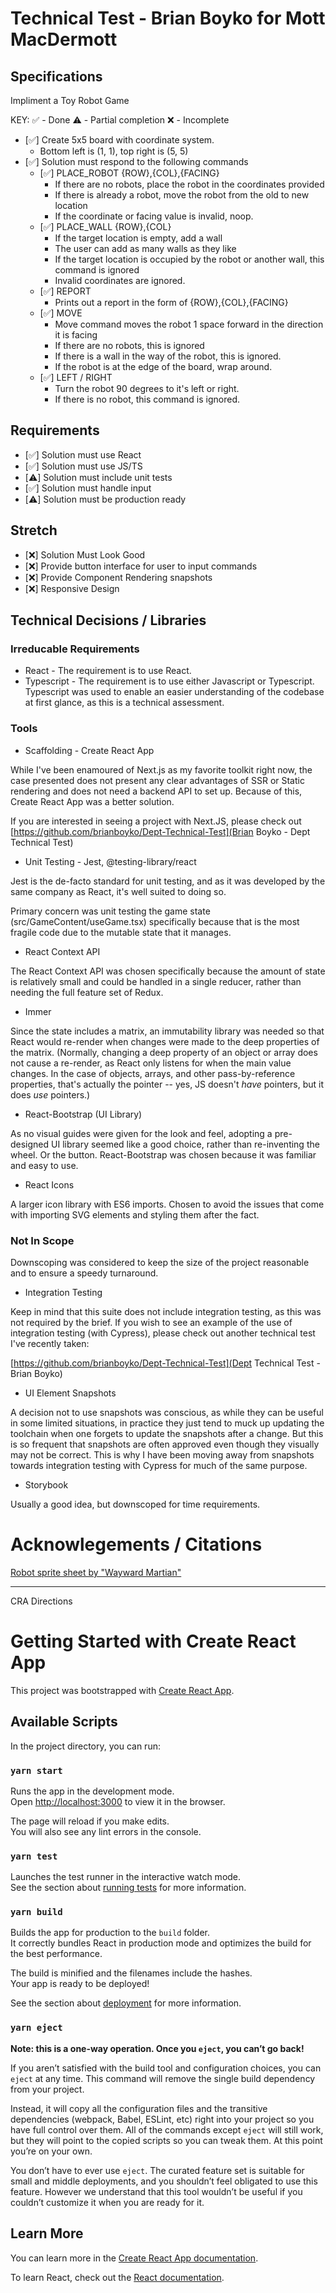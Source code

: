 # Technical Test - Brian Boyko for Mott MacDermott

## Specifications

Impliment a Toy Robot Game

KEY:
✅ - Done
⚠️ - Partial completion
❌ - Incomplete

- [✅] Create 5x5 board with coordinate system.
  - Bottom left is (1, 1), top right is (5, 5)
- [✅] Solution must respond to the following commands
  - [✅] PLACE_ROBOT {ROW},{COL},{FACING}
    - If there are no robots, place the robot in the coordinates provided
    - If there is already a robot, move the robot from the old to new location
    - If the coordinate or facing value is invalid, noop.
  - [✅] PLACE_WALL {ROW},{COL}
    - If the target location is empty, add a wall
    - The user can add as many walls as they like
    - If the target location is occupied by the robot or another wall, this command is ignored
    - Invalid coordinates are ignored.
  - [✅] REPORT
    - Prints out a report in the form of {ROW},{COL},{FACING}
  - [✅] MOVE
    - Move command moves the robot 1 space forward in the direction it is facing
    - If there are no robots, this is ignored
    - If there is a wall in the way of the robot, this is ignored.
    - If the robot is at the edge of the board, wrap around.
  - [✅] LEFT / RIGHT
    - Turn the robot 90 degrees to it's left or right.
    - If there is no robot, this command is ignored.

## Requirements

- [✅] Solution must use React
- [✅] Solution must use JS/TS
- [⚠️] Solution must include unit tests
- [✅] Solution must handle input
- [⚠️] Solution must be production ready

## Stretch

- [❌] Solution Must Look Good
- [❌] Provide button interface for user to input commands
- [❌] Provide Component Rendering snapshots
- [❌] Responsive Design


## Technical Decisions / Libraries

### Irreducable Requirements

* React - The requirement is to use React.
* Typescript - The requirement is to use either Javascript or Typescript. Typescript was used to enable an easier understanding of the codebase at first glance, as this is a technical assessment. 

### Tools

* Scaffolding - Create React App

While I've been enamoured of Next.js as my favorite toolkit right now, the case presented does not present any clear advantages of SSR or Static rendering and does not need a backend API to set up.  Because of this, Create React App was a better solution. 

If you are interested in seeing a project with Next.JS, please check out [https://github.com/brianboyko/Dept-Technical-Test](Brian Boyko - Dept Technical Test)

* Unit Testing - Jest, @testing-library/react

Jest is the de-facto standard for unit testing, and as it was developed by the same company as React, it's well suited to doing so.  

Primary concern was unit testing the game state (src/GameContent/useGame.tsx) specifically because that is the most fragile code due to the mutable state that it manages.  

* React Context API

The React Context API was chosen specifically because the amount of state is relatively small and could be handled in a single reducer, rather than needing the full feature set of Redux. 

* Immer

Since the state includes a matrix, an immutability library was needed so that React would re-render when changes were made to the deep properties of the matrix. (Normally, changing a deep property of an object or array does not cause a re-render, as React only listens for when the main value changes. In the case of objects, arrays, and other pass-by-reference properties, that's actually the pointer -- yes, JS doesn't *have* pointers, but it does *use* pointers.)

* React-Bootstrap (UI Library)

As no visual guides were given for the look and feel, adopting a pre-designed UI library seemed like a good choice, rather than re-inventing the wheel. Or the button. React-Bootstrap was chosen because it was familiar and easy to use. 

* React Icons

A larger icon library with ES6 imports. Chosen to avoid the issues that come with importing SVG elements and styling them after the fact.  


### Not In Scope

Downscoping was considered to keep the size of the project reasonable and to ensure a speedy turnaround.

* Integration Testing

Keep in mind that this suite does not include integration testing, as this was not required by the brief.  If you wish to see an example of the use of integration testing (with Cypress), please check out another technical test I've recently taken: 

[https://github.com/brianboyko/Dept-Technical-Test](Dept Technical Test - Brian Boyko)

* UI Element Snapshots

A decision not to use snapshots was conscious, as while they can be useful in some limited situations, in practice they just tend to muck up updating the toolchain when one forgets to update the snapshots after a change. But this is so frequent that snapshots are often approved even though they visually may not be correct. This is why I have been moving away from snapshots towards integration testing with Cypress for much of the same purpose. 

* Storybook

Usually a good idea, but downscoped for time requirements.  



# Acknowlegements / Citations

[Robot sprite sheet by "Wayward Martian"](https://forums.rpgmakerweb.com/index.php?threads/skinny-robot-charset-wanted-for-mv.126540/)

---

CRA Directions

# Getting Started with Create React App

This project was bootstrapped with [Create React App](https://github.com/facebook/create-react-app).

## Available Scripts

In the project directory, you can run:

### `yarn start`

Runs the app in the development mode.\
Open [http://localhost:3000](http://localhost:3000) to view it in the browser.

The page will reload if you make edits.\
You will also see any lint errors in the console.

### `yarn test`

Launches the test runner in the interactive watch mode.\
See the section about [running tests](https://facebook.github.io/create-react-app/docs/running-tests) for more information.

### `yarn build`

Builds the app for production to the `build` folder.\
It correctly bundles React in production mode and optimizes the build for the best performance.

The build is minified and the filenames include the hashes.\
Your app is ready to be deployed!

See the section about [deployment](https://facebook.github.io/create-react-app/docs/deployment) for more information.

### `yarn eject`

**Note: this is a one-way operation. Once you `eject`, you can’t go back!**

If you aren’t satisfied with the build tool and configuration choices, you can `eject` at any time. This command will remove the single build dependency from your project.

Instead, it will copy all the configuration files and the transitive dependencies (webpack, Babel, ESLint, etc) right into your project so you have full control over them. All of the commands except `eject` will still work, but they will point to the copied scripts so you can tweak them. At this point you’re on your own.

You don’t have to ever use `eject`. The curated feature set is suitable for small and middle deployments, and you shouldn’t feel obligated to use this feature. However we understand that this tool wouldn’t be useful if you couldn’t customize it when you are ready for it.

## Learn More

You can learn more in the [Create React App documentation](https://facebook.github.io/create-react-app/docs/getting-started).

To learn React, check out the [React documentation](https://reactjs.org/).
